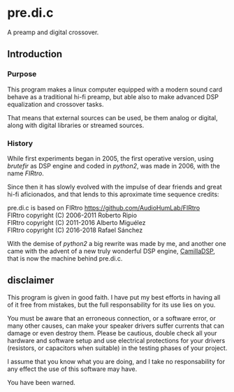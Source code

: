 # pre.di.c
A preamp and digital crossover.

## Introduction

### Purpose

This program makes a linux computer equipped with a modern sound card behave as a traditional hi-fi preamp, but able also to make advanced DSP equalization and crossover tasks.

That means that external sources can be used, be them analog or digital, along with digital libraries or streamed sources.

### History

While first experiments began in 2005, the first operative version, using _brutefir_ as DSP engine and coded in _python2_, was made in 2006, with the name _FIRtro_.

Since then it has slowly evolved with the impulse of dear friends and great hi-fi aficionados, and that lends to this aproximate time sequence credits:

pre.di.c is based on FIRtro https://github.com/AudioHumLab/FIRtro  
FIRtro copyright (C) 2006-2011 Roberto Ripio  
FIRtro copyright (C) 2011-2016 Alberto Miguélez  
FIRtro copyright (C) 2016-2018 Rafael Sánchez  

With the demise of _python2_ a big rewrite was made by me, and another one came with the advent of a new truly wonderful DSP engine, [CamillaDSP](https://github.com/HEnquist/camilladsp), that is now the machine behind pre.di.c.

## disclaimer

This program is given in good faith. I have put my best efforts in having all of it free from mistakes, but the full responsability for its use lies on you.

You must be aware that an erroneous connection, or a software error, or many other causes, can make your speaker drivers suffer currents that can damage or even destroy them. Please be cautious, double check all your hardware and software setup and use electrical protections for your drivers (resistors, or capacitors when suitable) in the testing phases of your project.

I assume that you know what you are doing, and I take no responsability for any effect the use of this software may have.

You have been warned.

